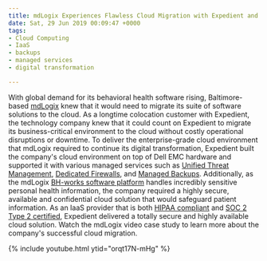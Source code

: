 ```yaml
---
title: mdLogix Experiences Flawless Cloud Migration with Expedient and Dell EMC
date: Sat, 29 Jun 2019 00:09:47 +0000
tags:
- Cloud Computing
- IaaS
- backups
- managed services
- digital transformation

---
```

With global demand for its behavioral health software rising, Baltimore-based [mdLogix](https://mdlogix.com/) knew that it would need to migrate its suite of software solutions to the cloud. As a longtime colocation customer with Expedient, the technology company knew that it could count on Expedient to migrate its business-critical environment to the cloud without costly operational disruptions or downtime. To deliver the enterprise-grade cloud environment that mdLogix required to continue its digital transformation, Expedient built the company's cloud environment on top of Dell EMC hardware and supported it with various managed services such as [Unified Threat Management](https://www.expedient.com/services/managed-services/compliance-security/unified-threat-management/), [Dedicated Firewalls](https://www.expedient.com/services/managed-services/network-access/firewall/), and [Managed Backups](https://www.expedient.com/services/managed-services/backup/). Additionally, as the mdLogix [BH-works software platform](https://mdlogix.com/the_platform/) handles incredibly sensitive personal health information, the company required a highly secure, available and confidential cloud solution that would safeguard patient information. As an IaaS provider that is both [HIPAA compliant](https://www.expedient.com/services/managed-services/compliance-security/hipaa-compliance/) and [SOC 2 Type 2 certified](https://www.expedient.com/services/managed-services/compliance-security/service-organizational-control-reporting/), Expedient delivered a totally secure and highly available cloud solution. Watch the mdLogix video case study to learn more about the company's successful cloud migration. 

{% include youtube.html ytid="orqt17N-mHg" %}